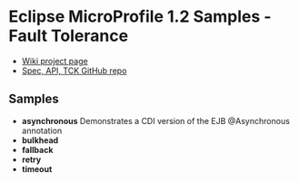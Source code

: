 # Eclipse MicroProfile 1.2 Samples - Fault Tolerance

 - [Wiki project page](https://wiki.eclipse.org/MicroProfile/Fault_Tolerance)
 - [Spec, API, TCK GitHub repo](https://github.com/eclipse/microprofile-fault-tolerance)

## Samples ##

 - **asynchronous** Demonstrates a CDI version of the EJB @Asynchronous annotation
 - **bulkhead** 
 - **fallback** 
 - **retry** 
 - **timeout** 
 
 
   


